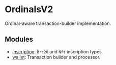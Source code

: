 # OrdinalsV2

Ordinal-aware transaction-builder implementation.

## Modules

- [inscription](/src/ordinals_v2/inscription): `Brc20` and `Nft` inscription types.
- [wallet](/src/ordinals_v2/wallet): Transaction builder and processor.
